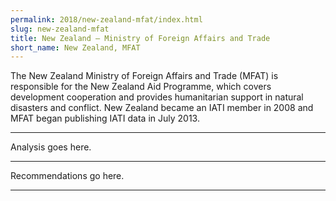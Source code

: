 ```yaml
---
permalink: 2018/new-zealand-mfat/index.html
slug: new-zealand-mfat
title: New Zealand – Ministry of Foreign Affairs and Trade
short_name: New Zealand, MFAT
---
```


The New Zealand Ministry of Foreign Affairs and Trade (MFAT) is responsible for the New Zealand Aid Programme, which covers development cooperation and provides humanitarian support in natural disasters and conflict. New Zealand became an IATI member in 2008 and MFAT began publishing IATI data in July 2013. 

---

Analysis goes here.

---

Recommendations go here.

---
